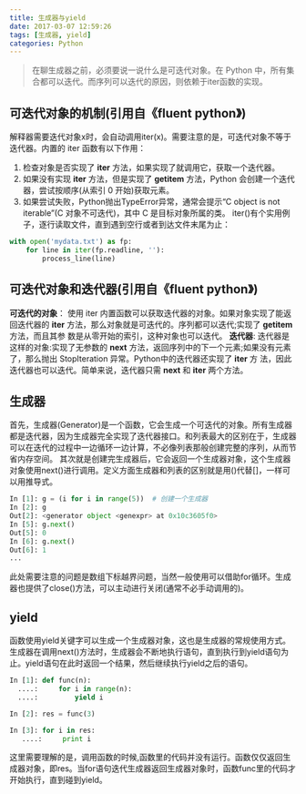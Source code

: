 ```yaml
---
title: 生成器与yield
date: 2017-03-07 12:59:26
tags: [生成器, yield]
categories: Python
---
```


> 在聊生成器之前，必须要说一说什么是可迭代对象。在 Python 中，所有集合都可以迭代。而序列可以迭代的原因，则依赖于iter函数的实现。  

<!--more-->

## 可迭代对象的机制(引用自《fluent python》)

解释器需要迭代对象x时，会自动调用iter(x)。需要注意的是，可迭代对象不等于迭代器。内置的 iter 函数有以下作用：
1. 检查对象是否实现了 **__iter__** 方法，如果实现了就调用它，获取一个迭代器。
2. 如果没有实现 __iter__ 方法，但是实现了 __getitem__ 方法，Python 会创建一个迭代器，尝试按顺序(从索引 0 开始)获取元素。
3. 如果尝试失败，Python抛出TypeError异常，通常会提示“C object is not iterable”(C对象不可迭代)，其中 C 是目标对象所属的类。
iter()有个实用例子，逐行读取文件，直到遇到空行或者到达文件末尾为止：
```python
with open('mydata.txt') as fp:
    for line in iter(fp.readline, ''):
        process_line(line)
```

## 可迭代对象和迭代器(引用自《fluent python》)
**可迭代的对象**：
    使用 iter 内置函数可以获取迭代器的对象。如果对象实现了能返回迭代器的 __iter__ 方法，那么对象就是可迭代的。序列都可以迭代;实现了 __getitem__ 方法，而且其参 数是从零开始的索引，这种对象也可以迭代。
**迭代器**:
    迭代器是这样的对象:实现了无参数的 __next__ 方法，返回序列中的下一个元素;如果没有元素了，那么抛出 StopIteration 异常。Python中的迭代器还实现了 __iter__ 方 法，因此迭代器也可以迭代。简单来说，迭代器只需 __next__ 和 __iter__ 两个方法。  

## 生成器

首先，生成器(Generator)是一个函数，它会生成一个可迭代的对象。所有生成器都是迭代器，因为生成器完全实现了迭代器接口。和列表最大的区别在于，生成器可以在迭代的过程中一边循环一边计算，不必像列表那般创建完整的序列，从而节省内存空间。 其次就是创建完生成器后，它会返回一个生成器对象，这个生成器对象使用next()进行调用。定义方面生成器和列表的区别就是用()代替[]，一样可以用推导式。
``` python
In [1]: g = (i for i in range(5))  # 创建一个生成器
In [2]: g
Out[2]: <generator object <genexpr> at 0x10c3605f0>
In [5]: g.next()
Out[5]: 0
In [6]: g.next()
Out[6]: 1
...
```
此处需要注意的问题是数组下标越界问题，当然一般使用可以借助for循环。生成器也提供了close()方法，可以主动进行关闭(通常不必手动调用的)。

## yield

函数使用yield关键字可以生成一个生成器对象，这也是生成器的常规使用方式。生成器在调用next()方法时，生成器会不断地执行语句，直到执行到yield语句为止。yield语句在此时返回一个结果，然后继续执行yield之后的语句。

``` python
In [1]: def func(n):
  ....:     for i in range(n):
  ....:         yield i

In [2]: res = func(3)

In [3]: for i in res:
   ....:     print i

```
这里需要理解的是，调用函数的时候,函数里的代码并没有运行。函数仅仅返回生成器对象，即res。当for语句迭代生成器返回生成器对象时，函数func里的代码才开始执行，直到碰到yield。



